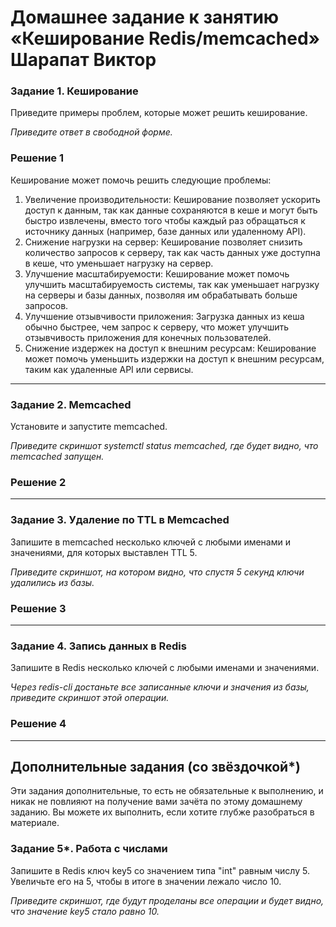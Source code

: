 # Домашнее задание к занятию «Кеширование Redis/memcached» Шарапат Виктор

### Задание 1. Кеширование 

Приведите примеры проблем, которые может решить кеширование. 

*Приведите ответ в свободной форме.*

### Решение 1
Кеширование может помочь решить следующие проблемы:
1) Увеличение производительности: Кеширование позволяет ускорить доступ к данным, так как данные сохраняются в кеше и могут быть быстро извлечены, вместо того чтобы каждый раз обращаться к источнику данных (например, базе данных или удаленному API).
2) Снижение нагрузки на сервер: Кеширование позволяет снизить количество запросов к серверу, так как часть данных уже доступна в кеше, что уменьшает нагрузку на сервер.
3) Улучшение масштабируемости: Кеширование может помочь улучшить масштабируемость системы, так как уменьшает нагрузку на серверы и базы данных, позволяя им обрабатывать больше запросов.
4) Улучшение отзывчивости приложения: Загрузка данных из кеша обычно быстрее, чем запрос к серверу, что может улучшить отзывчивость приложения для конечных пользователей.
5) Снижение издержек на доступ к внешним ресурсам: Кеширование может помочь уменьшить издержки на доступ к внешним ресурсам, таким как удаленные API или сервисы.
---

### Задание 2. Memcached

Установите и запустите memcached.

*Приведите скриншот systemctl status memcached, где будет видно, что memcached запущен.*

### Решение 2

---

### Задание 3. Удаление по TTL в Memcached

Запишите в memcached несколько ключей с любыми именами и значениями, для которых выставлен TTL 5. 

*Приведите скриншот, на котором видно, что спустя 5 секунд ключи удалились из базы.*

### Решение 3

---

### Задание 4. Запись данных в Redis

Запишите в Redis несколько ключей с любыми именами и значениями. 

*Через redis-cli достаньте все записанные ключи и значения из базы, приведите скриншот этой операции.*

### Решение 4

---

## Дополнительные задания (со звёздочкой*)
Эти задания дополнительные, то есть не обязательные к выполнению, и никак не повлияют на получение вами зачёта по этому домашнему заданию. Вы можете их выполнить, если хотите глубже разобраться в материале.


### Задание 5*. Работа с числами 

Запишите в Redis ключ key5 со значением типа "int" равным числу 5. Увеличьте его на 5, чтобы в итоге в значении лежало число 10.  

*Приведите скриншот, где будут проделаны все операции и будет видно, что значение key5 стало равно 10.*
